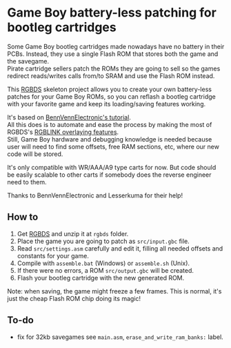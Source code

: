 Game Boy battery-less patching for bootleg cartridges
=====================================================


Some Game Boy bootleg cartridges made nowadays have no battery in their PCBs. Instead, they use a single Flash ROM that stores both the game and the savegame.<br/>
Pirate cartridge sellers patch the ROMs they are going to sell so the games redirect reads/writes calls from/to SRAM and use the Flash ROM instead.

This [RGBDS](https://github.com/gbdev/rgbds) skeleton project allows you to create your own battery-less patches for your Game Boy ROMs, so you can reflash a bootleg cartridge with your favorite game and keep its loading/saving features working.

It's based on [BennVennElectronic's tutorial](https://www.youtube.com/watch?v=l2bx-udTN84).<br/>
All this does is to automate and ease the process by making the most of RGBDS's [RGBLINK overlaying features](https://rgbds.gbdev.io/docs/v0.7.0/rgblink.1#O).<br/>Still, Game Boy hardware and debugging knowledge is needed because user will need to find some offsets, free RAM sections, etc, where our new code will be stored.

It's only compatible with WR/AAA/A9 type carts for now. But code should be easily scalable to other carts if somebody does the reverse engineer need to them.

Thanks to BennVennElectronic and Lesserkuma for their help!




How to
------
1. Get [RGBDS](https://rgbds.gbdev.io/install) and unzip it at `rgbds` folder.
2. Place the game you are going to patch as `src/input.gbc` file.
3. Read `src/settings.asm` carefully and edit it, filling all needed offsets and constants for your game.
4. Compile with `assemble.bat` (Windows) or `assemble.sh` (Unix).
5. If there were no errors, a ROM `src/output.gbc` will be created.
6. Flash your bootleg cartridge with the new generated ROM.

Note: when saving, the game might freeze a few frames. This is normal, it's just the cheap Flash ROM chip doing its magic!





To-do
-----
- fix for 32kb savegames see `main.asm`, `erase_and_write_ram_banks:` label.